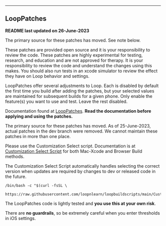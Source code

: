 ***
## LoopPatches

**README last updated on 26-June-2023**

The primary source for these patches has moved. See note below.

These patches are provided open source and it is your responsibility to review the code. These patches are highly experimental for testing, research, and education and are not approved for therapy. It is your responsibility to review the code and understand the changes using this makes. You should also run tests in an xcode simulator to review the effect they have on Loop behavior and settings.

LoopPatches offer several adjustments to Loop. Each is disabled by default the first time you build after adding the patches, but your selected values are maintained for subsequent builds for a given phone. Only enable the feature(s) you want to use and test. Leave the rest disabled.

Documentation found at [LoopPatches](https://www.loopandlearn.org/custom-type-one-loop-patches/). **Read the documentation before applying and using the patches.**

The primary source for these patches has moved. As of 25-June-2023, actual patches in the dev branch were removed. We cannot maintain these patches in more than one place.

Please use the Customization Select script. Documentation is at [Customization Select Script](https://www.loopandlearn.org/custom-code) for both Mac-Xcode and Browser Build methods.

The Customization Select Script automatically handles selecting the correct version when updates are required by changes to dev or released code in the future.

```
/bin/bash -c "$(curl -fsSL \
    https://raw.githubusercontent.com/loopnlearn/loopbuildscripts/main/CustomizationSelect.sh)"
```

The LoopPatches code is lightly tested and **you use this at your own risk**.

There are **no guardrails**, so be extremely careful when you enter thresholds in iOS settings.
